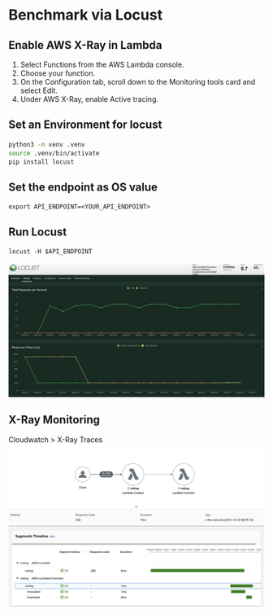 # Benchmark via Locust

## Enable AWS X-Ray in Lambda

1. Select Functions from the AWS Lambda console.
2. Choose your function.
3. On the Configuration tab, scroll down to the Monitoring tools card and select Edit.
4. Under AWS X-Ray, enable Active tracing.

## Set an Environment for locust
```bash
python3 -m venv .venv
source .venv/bin/activate
pip install locust
```

## Set the endpoint as OS value
```
export API_ENDPOINT=<YOUR_API_ENDPOINT>
```

## Run Locust
```
locust -H $API_ENDPOINT
```
![locust-dashboard](./locust-dashboard.png)

## X-Ray Monitoring

Cloudwatch > X-Ray Traces
![aws-xray-service-map](./aws-xray-service-map.png)
